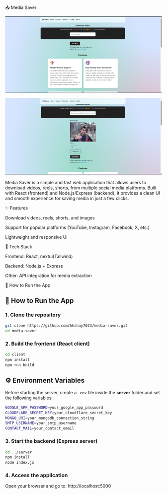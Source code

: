 📥 Media Saver

![APP_HOME_UI](APP_HOME_UI.png)

![YT_UI_DEMO](UI_YT.png)


Media Saver is a simple and fast web application that allows users to download videos, reels, shorts, from multiple social media platforms.
Built with React (frontend) and Node.js/Express (backend), it provides a clean UI and smooth experience for saving media in just a few clicks.

✨ Features

Download videos, reels, shorts, and images

Support for popular platforms (YouTube, Instagram, Facebook, X, etc.)

Lightweight and responsive UI

🚀 Tech Stack

Frontend: React, nextui(Tailwind)

Backend: Node.js + Express

Other: API integration for media extraction

🚀 How to Run the App

## 🚀 How to Run the App

### 1. Clone the repository

```bash
git clone https://github.com/Akshay7623/media-saver.git
cd media-saver
```

### 2. Build the frontend (React client)

```bash
cd client
npm install
npm run build
```

## ⚙️ Environment Variables

Before starting the server, create a `.env` file inside the **server** folder and set the following variables:

```bash
GOOGLE_APP_PASSWORD=your_google_app_password
CLOUDFLARE_SECRET_KEY=your_cloudflare_secret_key
MONGO_URI=your_mongodb_connection_string
SMTP_USERNAME=your_smtp_username
CONTACT_MAIL=your_contact_email
```


### 3. Start the backend (Express server)

```bash
cd ../server
npm install
node index.js
```


### 4. Access the application

Open your browser and go to:
http://localhost:5000